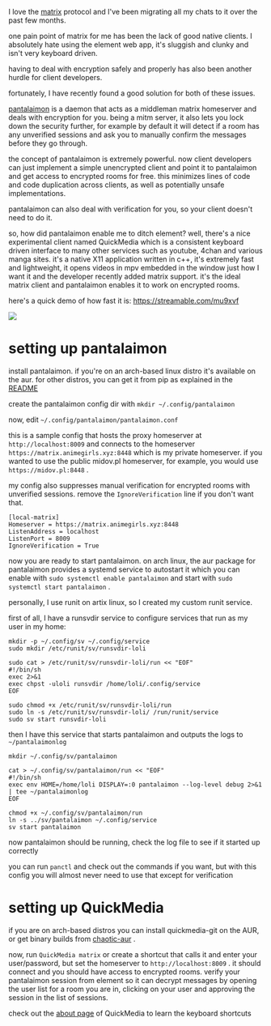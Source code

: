 I love the [matrix](https://matrix.org/) protocol and I've been migrating all my chats to it over
the past few months.

one pain point of matrix for me has been the lack of good native clients. I absolutely hate using
the element web app, it's sluggish and clunky and isn't very keyboard driven.

having to deal with encryption safely and properly has also been another hurdle for client
developers.

fortunately, I have recently found a good solution for both of these issues.

[pantalaimon](https://github.com/matrix-org/pantalaimon) is a daemon that acts as a middleman
matrix homeserver and deals with encryption for you. being a mitm server, it also lets you lock
down the security further, for example by default it will detect if a room has any unverified
sessions and ask you to manually confirm the messages before they go through.

the concept of pantalaimon is extremely powerful. now client developers can just implement a simple
unencrypted client and point it to pantalaimon and get access to encrypted rooms for free. this
minimizes lines of code and code duplication across clients, as well as potentially unsafe
implementations.

pantalaimon can also deal with verification for you, so your client doesn't need to do it.

so, how did pantalaimon enable me to ditch element? well, there's a nice experimental client named
QuickMedia which is a consistent keyboard driven interface to many other services such as youtube,
4chan and various manga sites. it's a native X11 application written in c++, it's extremely fast
and lightweight, it opens videos in mpv embedded in the window just how I want it and the developer
recently added matrix support. it's the ideal matrix client and pantalaimon enables it to work
on encrypted rooms.

here's a quick demo of how fast it is: https://streamable.com/mu9xvf

![](pics/quickmedia.gif)

# setting up pantalaimon
install pantalaimon. if you're on an arch-based linux distro it's available on the aur.
for other distros, you can get it from pip as explained in the [README](https://github.com/matrix-org/pantalaimon#installation)

create the pantalaimon config dir with `mkdir ~/.config/pantalaimon`

now, edit `~/.config/pantalaimon/pantalaimon.conf`

this is a sample config that hosts the proxy homeserver at `http://localhost:8009` and connects
to the homeserver `https://matrix.animegirls.xyz:8448` which is my private homeserver.
if you wanted to use the public midov.pl homeserver, for example, you would use
`https://midov.pl:8448` .

my config also suppresses manual verification for encrypted rooms with unverified sessions.
remove the `IgnoreVerification` line if you don't want that.

    [local-matrix]
    Homeserver = https://matrix.animegirls.xyz:8448
    ListenAddress = localhost
    ListenPort = 8009
    IgnoreVerification = True

now you are ready to start pantalaimon. on arch linux, the aur package for pantalaimon provides
a systemd service to autostart it which you can enable with `sudo systemctl enable pantalaimon`
and start with `sudo systemctl start pantalaimon` .

personally, I use runit on artix linux, so I created my custom runit service.

first of all, I have a runsvdir service to configure services that run as my user in my home:

    mkdir -p ~/.config/sv ~/.config/service
    sudo mkdir /etc/runit/sv/runsvdir-loli

    sudo cat > /etc/runit/sv/runsvdir-loli/run << "EOF"
    #!/bin/sh
    exec 2>&1
    exec chpst -uloli runsvdir /home/loli/.config/service
    EOF

    sudo chmod +x /etc/runit/sv/runsvdir-loli/run
    sudo ln -s /etc/runit/sv/runsvdir-loli/ /run/runit/service
    sudo sv start runsvdir-loli

then I have this service that starts pantalaimon and outputs the logs to `~/pantalaimonlog`

    mkdir ~/.config/sv/pantalaimon

    cat > ~/.config/sv/pantalaimon/run << "EOF"
    #!/bin/sh
    exec env HOME=/home/loli DISPLAY=:0 pantalaimon --log-level debug 2>&1 | tee ~/pantalaimonlog
    EOF

    chmod +x ~/.config/sv/pantalaimon/run
    ln -s ../sv/pantalaimon ~/.config/service
    sv start pantalaimon

now pantalaimon should be running, check the log file to see if it started up correctly

you can run `panctl` and check out the commands if you want, but with this config you will almost
never need to use that except for verification

# setting up QuickMedia
if you are on arch-based distros you can install quickmedia-git on the AUR, or get binary builds
from [chaotic-aur](https://lonewolf.pedrohlc.com/chaotic-aur/) .

now, run `QuickMedia matrix` or create a shortcut that calls it and enter your user/password, but
set the homeserver to `http://localhost:8009` . it should connect and you should have access to
encrypted rooms. verify your pantalaimon session from element so it can decrypt messages by opening
the user list for a room you are in, clicking on your user and approving the session in the list
of sessions.

check out the [about page](https://git.dec05eba.com/QuickMedia/about/) of QuickMedia to learn
the keyboard shortcuts
